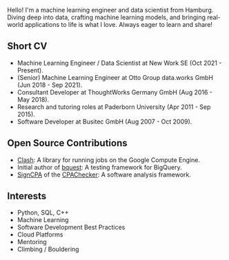 Hello! I'm a machine learning engineer and data scientist from Hamburg. Diving deep into data, crafting machine learning models, and bringing real-world applications to life is what I love. Always eager to learn and share!

## Short CV

* Machine Learning Engineer / Data Scientist at New Work SE (Oct 2021 - Present).
* (Senior) Machine Learning Engineer at Otto Group data.works GmbH (Jun 2018 - Sep 2021).
* Consultant Developer at ThoughtWorks Germany GmbH (Aug 2016  - May 2018).
* Research and tutoring roles at Paderborn University (Apr 2011 - Sep 2015).
* Software Developer at Busitec GmbH (Aug 2007 - Oct 2009).

## Open Source Contributions

* [Clash](https://github.com/ottogroup/clash): A library for running jobs on the Google Compute Engine.
* Initial author of [bquest](https://github.com/ottogroup/bquest): A testing framework for BigQuery.
* [SignCPA](https://github.com/sosy-lab/cpachecker/blob/trunk/src/org/sosy_lab/cpachecker/cpa/sign/SignCPA.java) of the [CPAChecker](https://github.com/sosy-lab/cpachecker/tree/trunk): A software analysis framework.

## Interests

* Python, SQL, C++
* Machine Learning
* Software Development Best Practices
* Cloud Platforms
* Mentoring
* Climbing / Bouldering
